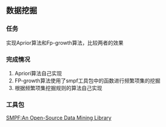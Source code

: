 ## 数据挖掘
### 任务
实现Aprior算法和Fp-growth算法，比较两者的效果

### 完成情况
1. Apriori算法自己实现
2. FP-growth算法使用了smpf工具包中的函数进行频繁项集的挖掘
3. 根据频繁项集挖掘规则的算法自己实现

### 工具包
[SMPF:An Open-Source Data Mining Library](http://www.philippe-fournier-viger.com/spmf/)
